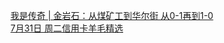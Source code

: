   
[我是传奇 | 金岩石：从煤矿工到华尔街 从0-1再到1-0](http://www.dianyue.me/archives/346/i1wuynxue7fcmj9s/)  
[7月31日 周二信用卡羊毛精选](http://www.dianyue.me/archives/714/433y0p6yqim9390a/)